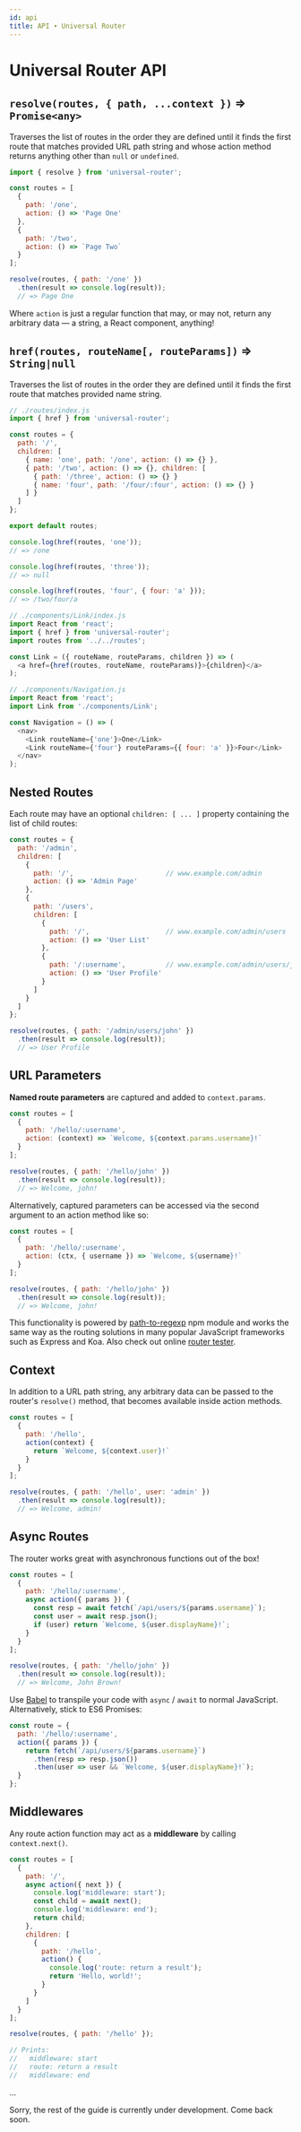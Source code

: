 ```yaml
---
id: api
title: API ∙ Universal Router
---
```


# Universal Router API

## `resolve(routes, { path, ...context })` ⇒ `Promise<any>`

Traverses the list of routes in the order they are defined until it finds the first route that
matches provided URL path string and whose action method returns anything other than `null` or `undefined`.

```js
import { resolve } from 'universal-router';

const routes = [
  {
    path: '/one',
    action: () => 'Page One'
  },
  {
    path: '/two',
    action: () => `Page Two`
  }
];

resolve(routes, { path: '/one' })
  .then(result => console.log(result));
  // => Page One
```

Where `action` is just a regular function that may, or may not, return any arbitrary data
— a string, a React component, anything!


## `href(routes, routeName[, routeParams])` ⇒ `String|null`

Traverses the list of routes in the order they are defined until it finds the first route that
matches provided name string.

```js
// ./routes/index.js
import { href } from 'universal-router';

const routes = {
  path: '/',
  children: [
    { name: 'one', path: '/one', action: () => {} },
    { path: '/two', action: () => {}, children: [
      { path: '/three', action: () => {} }
      { name: 'four', path: '/four/:four', action: () => {} }
    ] }
  ]
};

export default routes;

console.log(href(routes, 'one'));
// => /one

console.log(href(routes, 'three'));
// => null

console.log(href(routes, 'four', { four: 'a' }));
// => /two/four/a
```

```js
// ./components/Link/index.js
import React from 'react';
import { href } from 'universal-router';
import routes from '../../routes';

const Link = ({ routeName, routeParams, children }) => (
  <a href={href(routes, routeName, routeParams)}>{children}</a>
);

// ./components/Navigation.js
import React from 'react';
import Link from './components/Link';

const Navigation = () => (
  <nav>
    <Link routeName={'one'}>One</Link>
    <Link routeName={'four'} routeParams={{ four: 'a' }}>Four</Link>
  </nav>
);
```


## Nested Routes

Each route may have an optional `children: [ ... ]` property containing the list of child routes:

```js
const routes = {
  path: '/admin',
  children: [
    {
      path: '/',                       // www.example.com/admin
      action: () => 'Admin Page'
    },
    {
      path: '/users',
      children: [
        {
          path: '/',                   // www.example.com/admin/users
          action: () => 'User List'
        },
        {
          path: '/:username',          // www.example.com/admin/users/john
          action: () => 'User Profile'
        }
      ]
    }
  ]
};

resolve(routes, { path: '/admin/users/john' })
  .then(result => console.log(result));
  // => User Profile
```


## URL Parameters

**Named route parameters** are captured and added to `context.params`.

```js
const routes = [
  {
    path: '/hello/:username',
    action: (context) => `Welcome, ${context.params.username}!`
  }
];

resolve(routes, { path: '/hello/john' })
  .then(result => console.log(result));
  // => Welcome, john!
```

Alternatively, captured parameters can be accessed via the second argument to an action method like so:

```js
const routes = [
  {
    path: '/hello/:username',
    action: (ctx, { username }) => `Welcome, ${username}!`
  }
];

resolve(routes, { path: '/hello/john' })
  .then(result => console.log(result));
  // => Welcome, john!
```

This functionality is powered by [path-to-regexp](https://github.com/pillarjs/path-to-regexp) npm module
and works the same way as the routing solutions in many popular JavaScript frameworks such as Express and Koa.
Also check out online [router tester](http://forbeslindesay.github.io/express-route-tester/).


## Context

In addition to a URL path string, any arbitrary data can be passed to the router's `resolve()` method,
that becomes available inside action methods.

```js
const routes = [
  {
    path: '/hello',
    action(context) {
      return `Welcome, ${context.user}!`
    }
  }
];

resolve(routes, { path: '/hello', user: 'admin' })
  .then(result => console.log(result));
  // => Welcome, admin!
```


## Async Routes

The router works great with asynchronous functions out of the box!

```js
const routes = [
  {
    path: '/hello/:username',
    async action({ params }) {
      const resp = await fetch(`/api/users/${params.username}`);
      const user = await resp.json();
      if (user) return `Welcome, ${user.displayName}!`;
    }
  }
];

resolve(routes, { path: '/hello/john' })
  .then(result => console.log(result));
  // => Welcome, John Brown!
```

Use [Babel](http://babeljs.io/) to transpile your code with `async` / `await` to normal JavaScript.
Alternatively, stick to ES6 Promises:

```js
const route = {
  path: '/hello/:username',
  action({ params }) {
    return fetch(`/api/users/${params.username}`)
      .then(resp => resp.json())
      .then(user => user && `Welcome, ${user.displayName}!`);
  }
};
```


## Middlewares

Any route action function may act as a **middleware** by calling `context.next()`.

```js
const routes = [
  {
    path: '/',
    async action({ next }) {
      console.log('middleware: start');
      const child = await next();
      console.log('middleware: end');
      return child;
    },
    children: [
      {
        path: '/hello',
        action() {
          console.log('route: return a result');
          return 'Hello, world!';
        }
      }
    ]
  }
];

resolve(routes, { path: '/hello' });

// Prints:
//   middleware: start
//   route: return a result
//   middleware: end
```

...

Sorry, the rest of the guide is currently under development. Come back soon. 
